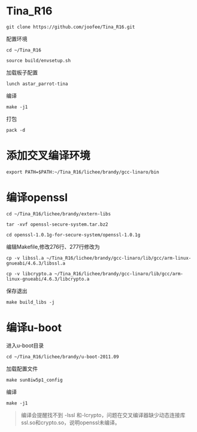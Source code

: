 # Tina_R16
`git clone https://github.com/joofee/Tina_R16.git`

配置环境

`cd ~/Tina_R16`

`source build/envsetup.sh`

加载板子配置

`lunch astar_parrot-tina`

编译

`make -j1`

打包

`pack -d`

# 添加交叉编译环境
`export PATH=$PATH:~/Tina_R16/lichee/brandy/gcc-linaro/bin`
# 编译openssl
`cd ~/Tina_R16/lichee/brandy/extern-libs`

`tar -xvf openssl-secure-system.tar.bz2`

`cd openssl-1.0.1g-for-secure-system/openssl-1.0.1g`

编辑Makefile,修改276行、277行修改为

`cp -v libssl.a ~/Tina_R16/lichee/brandy/gcc-linaro/lib/gcc/arm-linux-gnueabi/4.6.3/libssl.a`

`cp -v libcrypto.a ~/Tina_R16/lichee/brandy/gcc-linaro/lib/gcc/arm-linux-gnueabi/4.6.3/libcrypto.a`

保存退出

`make build_libs -j`

# 编译u-boot
进入u-boot目录

`cd ~/Tina_R16/lichee/brandy/u-boot-2011.09`

加载配置文件

`make sun8iw5p1_config`

编译

`make -j1`

>编译会提醒找不到 -lssl 和-lcrypto，问题在交叉编译器缺少动态连接库ssl.so和crypto.so，说明openssl未编译。



